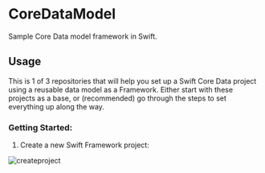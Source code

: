 # CoreDataModel
Sample Core Data model framework in Swift.

## Usage
This is 1 of 3 repositories that will help you set up a Swift Core Data project using a reusable data model as a Framework. 
Either start with these projects as a base, or (recommended) go through the steps to set everything up along the way.

### Getting Started:

1. Create a new Swift Framework project:

![createproject](Documentation/1-CreateProject.png "Create Project")

